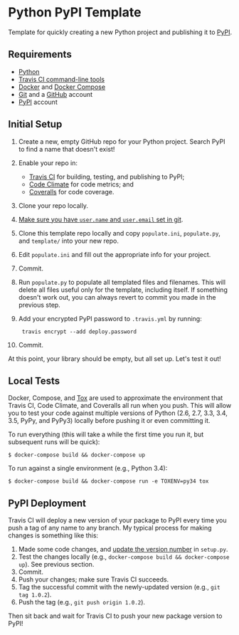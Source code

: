 # Python PyPI Template

Template for quickly creating a new Python project and publishing it to [PyPI](https://pypi.python.org/pypi).


## Requirements

- [Python](https://www.python.org/)
- [Travis CI command-line tools](https://rubygems.org/gems/travis)
- [Docker](https://www.docker.com/) and [Docker Compose](https://docs.docker.com/compose/)
- [Git](http://git-scm.com/) and a [GitHub](https://github.com/) account
- [PyPI](https://pypi.python.org/pypi) account


## Initial Setup

1. Create a new, empty GitHub repo for your Python project. Search PyPI to find a name that doesn't exist!
2. Enable your repo in:
    - [Travis CI](https://travis-ci.org) for building, testing, and publishing to PyPI;
    - [Code Climate](https://codeclimate.com) for code metrics; and
    - [Coveralls](https://coveralls.io) for code coverage.
3. Clone your repo locally.
4. [Make sure you have `user.name` and `user.email` set in git](https://help.github.com/articles/setting-your-username-in-git/).
5. Clone this template repo locally and copy `populate.ini`, `populate.py`, and `template/` into your new repo.
6. Edit `populate.ini` and fill out the appropriate info for your project.
7. Commit.
8. Run `populate.py` to populate all templated files and filenames. This will delete all files useful only for the template, including itself. If something doesn't work out, you can always revert to commit you made in the previous step.
9. Add your encrypted PyPI password to `.travis.yml` by running:

        travis encrypt --add deploy.password

10. Commit.

At this point, your library should be empty, but all set up. Let's test it out!


## Local Tests

Docker, Compose, and [Tox](https://tox.readthedocs.org/en/latest/) are used to approximate the environment that Travis CI, Code Climate, and Coveralls all run when you push. This will allow you to test your code against multiple versions of Python (2.6, 2.7, 3.3, 3.4, 3.5, PyPy, and PyPy3) locally before pushing it or even committing it.

To run everything (this will take a while the first time you run it, but subsequent runs will be quick):

```
$ docker-compose build && docker-compose up
```

To run against a single environment (e.g., Python 3.4):

```
$ docker-compose build && docker-compose run -e TOXENV=py34 tox
```


## PyPI Deployment

Travis CI will deploy a new version of your package to PyPI every time you push a tag of any name to any branch. My typical process for making changes is something like this:

1. Made some code changes, and [update the version number](http://semver.org/) in `setup.py`.
2. Test the changes locally (e.g., `docker-compose build && docker-compose up`). See previous section.
3. Commit.
4. Push your changes; make sure Travis CI succeeds.
5. Tag the successful commit with the newly-updated version (e.g., `git tag 1.0.2`).
6. Push the tag (e.g., `git push origin 1.0.2`).

Then sit back and wait for Travis CI to push your new package version to PyPI!
